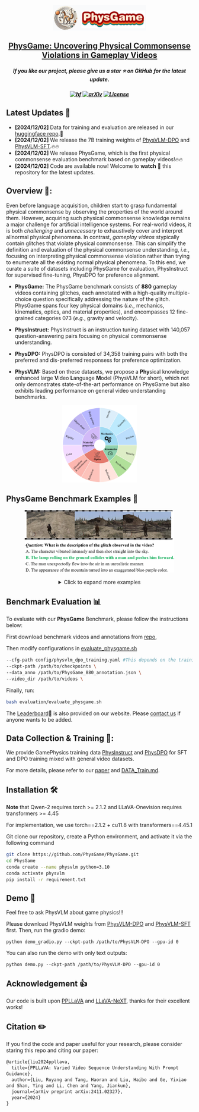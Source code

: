 <p align="center" width="100%">
<a target="_blank"><img src="asset/PhysGame_logo.png" alt="PhysGame" style="width: 50%; min-width: 150px; display: block; margin: auto;"></a>
</p>
<h2 align="center"> <a href="https://">PhysGame: Uncovering Physical Commonsense Violations in Gameplay Videos</a></h2>

<h5 align="center"> If you like our project, please give us a star ⭐ on GitHub for the latest update.</h5>

<h5 align=center>


[![hf](https://img.shields.io/badge/🤗-Hugging%20Face-blue.svg)](https://huggingface.co/PhysGame)
[![arXiv](https://img.shields.io/badge/Arxiv-2311.08046-b31b1b.svg?logo=arXiv)](https://)
[![License](https://img.shields.io/badge/Code%20License-Apache2.0-yellow)](https://github.com/PhysGame/PhysGame/blob/main/LICENSE)


<!-- 
<font size=7><div align='center' > [[🍎 Project Page](https://video-mme.github.io/)] [[📖 arXiv Paper](https://arxiv.org/pdf/2405.21075)] [[📊 Dataset](https://github.com/BradyFU/Video-MME?tab=readme-ov-file#-dataset)][[🏆 Leaderboard](https://huggingface.co/PhysGame)]  </div></font>
-->

## Latest Updates :loudspeaker:
* **[2024/12/02]**  Data for training and evaluation are released in our [huggingface repo](https://huggingface.co/PhysGame).🤗
* **[2024/12/02]**  We release the 7B training weights of [PhysVLM-DPO](https://huggingface.co/PhysGame/PhysVLM-DPO) and [PhysVLM-SFT](https://huggingface.co/PhysGame/PhysVLM-SFT).🔥🔥
* **[2024/12/02]**  We release PhysGame, which is the first physical commonsense evaluation benchmark based on gameplay videos!🔥🔥
* **[2024/12/02]**  Code are available now! Welcome to **watch** 👀 this repository for the latest updates.
## Overview 👀:
Even before language acquisition, children start to grasp fundamental physical commonsense by observing the properties of the world around them. However, acquiring such physical commonsense knowledge remains a major challenge for artificial intelligence systems. For real-world videos, it is both _challenging_  and _unnecessary_ to exhaustively cover and interpret allnormal physical phenomena. In contrast, _gameplay videos_ stypically contain glitches that violate physical commonsense. This can simplify the definition and evaluation of the physical commonsense understanding, _i.e._, focusing on interpreting physical commonsense violation rather than trying to enumerate all the existing normal physical phenomena. To this end, we curate a suite of datasets including PhysGame for evaluation, PhysInstruct for supervised fine-tuning, PhysDPO for preference alignment. 
* **PhysGame:** The PhysGame benchmark consists of **880** gameplay videos containing glitches, each annotated with a high-quality multiple-choice question specifically addressing the nature of the glitch. PhysGame spans four key physical domains (_i.e._, mechanics, kinematics, optics, and material properties), and encompasses 12 fine-grained categories 073 (_e.g._, gravity and velocity).

* **PhysInstruct:** PhysInstruct is an instruction tuning dataset with 140,057 question-answering pairs focusing on physical commonsense understanding.

* **PhysDPO:** PhysDPO is consisted of 34,358 training pairs with both the preferred and dis-preferred responsess for preference optimization.

* **PhysVLM:** Based on these datasets, we propose a **Phy**sical knowledge enhanced large **V**ideo **L**anguage **M**odel (PhysVLM for short), which not only demonstrates state-of-the-art performance on PhysGame but also exhibits leading performance on general video understanding benchmarks.


<p align="center">
    <img src="./asset/category.jpg" width="40%" height="40%">
</p>


## PhysGame Benchmark Examples 📐 
<p align="center">
    <img src="./asset/teaser_data_mechanics.jpg" width="80%" height="80%">
</p>

<div align='center' >
<details>
<summary> Click to expand more examples</summary>
<p align="center">
    <img src="./asset/teaser_data_kinematics.jpg" width="80%" height="80%">
    <img src="./asset/teaser_data_optics.jpg" width="80%" height="80%">
    <img src="./asset/teaser_data_material.jpg" width="80%" height="80%">
</details>
</div>


## Benchmark Evaluation :bar_chart:
To evaluate with our **PhysGame** Benchmark, please follow the instructions below:

First download benchmark videos and annotations from [repo](https://huggingface.co/datasets/PhysGame/PhysGame-Benchmark),

Then modify configurations in [evaluate_physgame.sh](https://github.com/PhysGame/PhysGame/blob/main/evaluation/evaluate_physgame.sh)
```bash
--cfg-path config/physvlm_dpo_training.yaml #This depends on the training setting (SFT & DPO)
--ckpt-path /path/to/checkpoints \
--data_anno /path/to/PhysGame_880_annotation.json \
--video_dir /path/to/videos \
```
Finally, run:
```bash
bash evaluation/evaluate_physgame.sh
```
The [Leaderboard](https://huggingface.co/datasets/PhysGame/PhysGame-Benchmark)🥇 is also provided on our website. Please [contact us](mailto:2201111746@stu.pku.edu.cn) if anyone wants to be added.
## Data Collection & Training 📂:
We provide GamePhysics training data [PhysInstruct](https://huggingface.co/datasets/PhysGame/PhysInstruct-40k) and [PhysDPO](https://huggingface.co/datasets/PhysGame/PhysDPO-10k) for SFT and DPO training mixed with general video datasets.

For more details, please refer to our [paper](https:) and [DATA_Train.md](https://github.com/PhysGame/PhysGame/blob/main/DATA_Train.md).
## Installation 🛠️
**Note** that Qwen-2 requires torch >= 2.1.2 and LLaVA-Onevision requires transformers >= 4.45

For implementation, we use torch==2.1.2 + cu11.8 with transformers==4.45.1

Git clone our repository, create a Python environment, and activate it via the following command
```bash
git clone https://github.com/PhysGame/PhysGame.git
cd PhysGame
conda create --name physvlm python=3.10
conda activate physvlm
pip install -r requirement.txt
```
## Demo 🤗
Feel free to ask PhysVLM about game physics!!!

Please download PhysVLM weights from [PhysVLM-DPO](https://huggingface.co/PhysGame/PhysVLM-DPO) and [PhysVLM-SFT](https://huggingface.co/PhysGame/PhysVLM-SFT) first. Then, run the gradio demo:
```
python demo_gradio.py --ckpt-path /path/to/PhysVLM-DPO --gpu-id 0
```
You can also run the demo with only text outputs:
```
python demo.py --ckpt-path /path/to/PhysVLM-DPO --gpu-id 0
```
## Acknowledgement 👍
Our code is built upon [PPLLaVA](https://github.com/farewellthree/PPLLaVA) and [LLaVA-NeXT](https://github.com/LLaVA-VL/LLaVA-NeXT), thanks for their excellent works!
## Citation ✏️
If you find the code and paper useful for your research, please consider staring this repo and citing our paper:

```
@article{liu2024ppllava,
  title={PPLLaVA: Varied Video Sequence Understanding With Prompt Guidance},
  author={Liu, Ruyang and Tang, Haoran and Liu, Haibo and Ge, Yixiao and Shan, Ying and Li, Chen and Yang, Jiankun},
  journal={arXiv preprint arXiv:2411.02327},
  year={2024}
}
```
<!--
**PhysGame/PhysGame** is a ✨ _special_ ✨ repository because its `README.md` (this file) appears on your GitHub profile.

Here are some ideas to get you started:

- 🔭 I’m currently working on ...
- 🌱 I’m currently learning ...
- 👯 I’m looking to collaborate on ...
- 🤔 I’m looking for help with ...
- 💬 Ask me about ...
- 📫 How to reach me: ...
- 😄 Pronouns: ...
- ⚡ Fun fact: ...
-->
